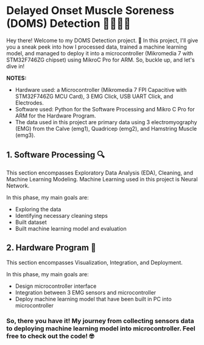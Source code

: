 # Delayed Onset Muscle Soreness (DOMS) Detection 🚴🏼‍♀️💪
Hey there! Welcome to my DOMS Detection project. 
🚀 In this project, I'll give you a sneak peek into how I processed data, trained a machine learning model, and managed to deploy it into a microcontroller (Mikromedia 7 with STM32F746ZG chipset) using MikroC Pro for ARM. So, buckle up, and let's dive in!

**NOTES:** 
- Hardware used: a Microcontroller (Mikromedia 7 FPI Capacitive with STM32F746ZG MCU Card), 3 EMG Click, USB UART Click, and Electrodes.
- Software used: Python for the Software Processing and Mikro C Pro for ARM for the Hardware Program.
- The data used in this project are primary data using 3 electromyography (EMG) from the Calve (emg1), Quadricep (emg2), and Hamstring Muscle (emg3).

## 1. Software Processing 🔍
This section encompasses Exploratory Data Analysis (EDA), Cleaning, and Machine Learning Modeling. Machine Learning used in this project is Neural Network.

In this phase, my main goals are:
- Exploring the data
- Identifying necessary cleaning steps
- Built dataset
- Built machine learning model and evaluation

## 2. Hardware Program 🚀
This section encompasses Visualization, Integration, and Deployment.

In this phase, my main goals are:
- Design microcontroller interface
- Integration between 3 EMG sensors and microcontroller
- Deploy machine learning model that have been built in PC into microcontroller

### So, there you have it! My journey from collecting sensors data to deploying machine learning model into microcontroller. Feel free to check out the code! 🤓
